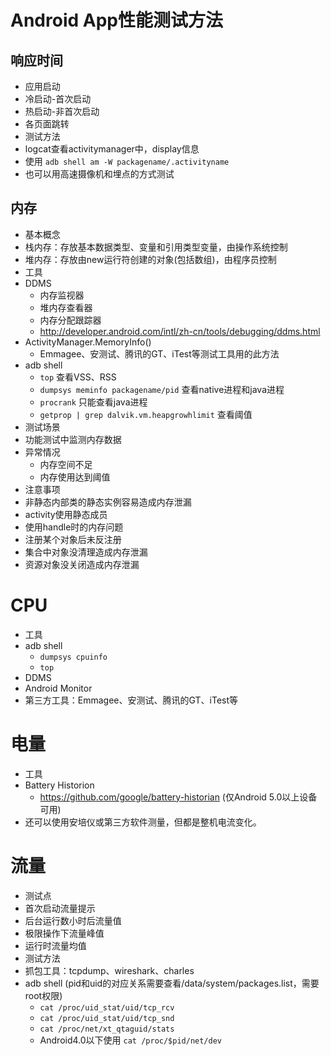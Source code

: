 # Android App性能测试方法

## 响应时间
  * 应用启动
   * 冷启动-首次启动
   * 热启动-非首次启动
  * 各页面跳转
  * 测试方法
   * logcat查看activitymanager中，display信息
   * 使用 ```adb shell am -W packagename/.activityname```
   * 也可以用高速摄像机和埋点的方式测试

## 内存
  * 基本概念
   * 栈内存：存放基本数据类型、变量和引用类型变量，由操作系统控制
   * 堆内存：存放由new运行符创建的对象(包括数组)，由程序员控制
  * 工具
   * DDMS
     * 内存监视器
     * 堆内存查看器
     * 内存分配跟踪器
     * http://developer.android.com/intl/zh-cn/tools/debugging/ddms.html
   * ActivityManager.MemoryInfo()
     * Emmagee、安测试、腾讯的GT、iTest等测试工具用的此方法
   * adb shell
     * ``` top ```  查看VSS、RSS
     * ``` dumpsys meminfo packagename/pid ```  查看native进程和java进程
     * ``` procrank ```  只能查看java进程
     * ``` getprop | grep dalvik.vm.heapgrowhlimit ```  查看阈值
  * 测试场景
   * 功能测试中监测内存数据
   * 异常情况
     * 内存空间不足
     * 内存使用达到阈值
  * 注意事项
   * 非静态内部类的静态实例容易造成内存泄漏
   * activity使用静态成员
   * 使用handle时的内存问题
   * 注册某个对象后未反注册
   * 集合中对象没清理造成内存泄漏
   * 资源对象没关闭造成内存泄漏

# CPU
 * 工具
  * adb shell
    * ``` dumpsys cpuinfo ```
    * ``` top ```
  * DDMS
  * Android Monitor
  * 第三方工具：Emmagee、安测试、腾讯的GT、iTest等

# 电量
 * 工具
  * Battery Historion
    * https://github.com/google/battery-historian (仅Android 5.0以上设备可用)
  * 还可以使用安培仪或第三方软件测量，但都是整机电流变化。

# 流量
 * 测试点
  * 首次启动流量提示
  * 后台运行数小时后流量值
  * 极限操作下流量峰值
  * 运行时流量均值
 * 测试方法
  * 抓包工具：tcpdump、wireshark、charles
  * adb shell (pid和uid的对应关系需要查看/data/system/packages.list，需要root权限)
    * ``` cat /proc/uid_stat/uid/tcp_rcv ```
    * ``` cat /proc/uid_stat/uid/tcp_snd ```
    * ``` cat /proc/net/xt_qtaguid/stats ```
    * Android4.0以下使用 ``` cat /proc/$pid/net/dev ```
